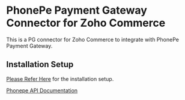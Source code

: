 # PhonePe Payment Gateway Connector for Zoho Commerce

This is a PG connector for Zoho Commerce to integrate with PhonePe Payment Gateway.

## Installation Setup

[Please Refer Here](https://github.com/paalamugan/phonepe-pg-connector-for-zoho-commerce/files/10693993/Payment.Gateway.Connector-Help.Guide.pdf) for the installation setup.

[Phonepe API Documentation](https://developer.phonepe.com/v1/reference/pay-api-1)
